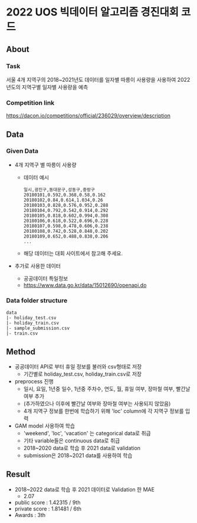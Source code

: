 # 2022 UOS 빅데이터 알고리즘 경진대회 코드

## About

### Task

서울 4개 지역구의 2018~2021년도 데이터를 일자별 따릉이 사용량을 사용하여 2022년도의 지역구별 일자별 사용량을 예측

### Competition link

https://dacon.io/competitions/official/236029/overview/description


## Data

### Given Data

- 4개 지역구 별 따릉이 사용량
  - 데이터 예시

    ```csv
    일시,광진구,동대문구,성동구,중랑구
    20180101,0.592,0.368,0.58,0.162
    20180102,0.84,0.614,1.034,0.26
    20180103,0.828,0.576,0.952,0.288
    20180104,0.792,0.542,0.914,0.292
    20180105,0.818,0.602,0.994,0.308
    20180106,0.618,0.522,0.696,0.228
    20180107,0.598,0.478,0.606,0.238
    20180108,0.742,0.528,0.848,0.202
    20180109,0.652,0.488,0.838,0.206
    ...
    ```

  - 해당 데이터는 대회 사이트에서 참고해 주세요.

- 추가로 사용한 데이터
  - 공공데이터 특일정보
  - https://www.data.go.kr/data/15012690/openapi.do

### Data folder structure

```
data
|- holiday_test.csv
|- holiday_train.csv
|- sample_submission.csv
|- train.csv
```

## Method

- 공공데이터 API로 부터 휴일 정보를 불러와 csv형태로 저장
  - 기간별로 holiday_test.csv, holiday_train.csv로 저장
- preprocess 진행
  - 일시, 요일, 1년중 일수, 1년중 주차수, 연도, 월, 휴일 여부, 장마철 여부, 빨간날 여부 추가
  - (추가하였으나 이후에 빨간날 여부와 장마철 여부는 사용되지 않았음)
  - 4개 지역구 정보를 한번에 학습하기 위해 'loc' column에 각 지역구 정보를 입력
- GAM model 사용하여 학습
  - 'weekend', 'loc', 'vacation' 는 categorical data로 취급
  - 기타 variable들은 continuous data로 취급
  - 2018~2020 data로 학습 후 2021 data로 validation
  - submission은 2018~2021 data를 사용하여 학습

## Result

- 2018~2022 data로 학습 후 2021 데이터로 Validation 한 MAE
  - 2.07
- public score : 1.42315 / 9th
- private score : 1.81481 / 6th
- Awards : 3th
